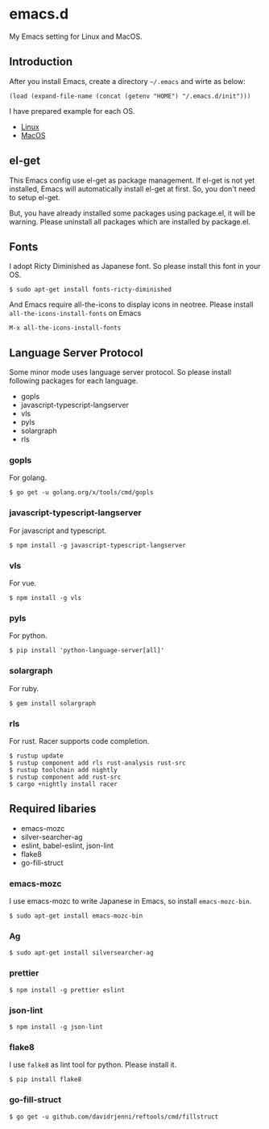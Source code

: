 # emacs.d
My Emacs setting for Linux and MacOS.

## Introduction

After you install Emacs, create a directory `~/.emacs` and wirte as below:

```elisp
(load (expand-file-name (concat (getenv "HOME") "/.emacs.d/init")))
```

I have prepared example for each OS.

- [Linux](emacs.linux)
- [MacOS](emacs.darwin)

## el-get

This Emacs config use el-get as package management.
If el-get is not yet installed, Emacs will automatically install el-get at first.
So, you don't need to setup el-get.


But, you have already installed some packages using package.el, it will be warning.
Please uninstall all packages which are installed by package.el.

## Fonts

I adopt Ricty Diminished as Japanese font.
So please install this font in your OS.


```
$ sudo apt-get install fonts-ricty-diminished
```

And Emacs require all-the-icons to display icons in neotree.
Please install `all-the-icons-install-fonts` on Emacs

```
M-x all-the-icons-install-fonts
```

## Language Server Protocol
Some minor mode uses language server protocol. So please install following packages for each language.

- gopls
- javascript-typescript-langserver
- vls
- pyls
- solargraph
- rls

### gopls
For golang.

```
$ go get -u golang.org/x/tools/cmd/gopls
```

### javascript-typescript-langserver
For javascript and typescript.

```
$ npm install -g javascript-typescript-langserver
```

### vls
For vue.

```
$ npm install -g vls
```

### pyls
For python.

```
$ pip install 'python-language-server[all]'
```

### solargraph
For ruby.

```
$ gem install solargraph
```


### rls
For rust. Racer supports code completion.

```
$ rustup update
$ rustup component add rls rust-analysis rust-src
$ rustup toolchain add nightly
$ rustup component add rust-src
$ cargo +nightly install racer
```

## Required libaries
- emacs-mozc
- silver-searcher-ag
- eslint, babel-eslint, json-lint
- flake8
- go-fill-struct

### emacs-mozc

I use emacs-mozc to write Japanese in Emacs, so install `emacs-mozc-bin`.

```
$ sudo apt-get install emacs-mozc-bin
```

### Ag

```
$ sudo apt-get install silversearcher-ag
```

### prettier

```
$ npm install -g prettier eslint
```

### json-lint

```
$ npm install -g json-lint
```

### flake8

I use `falke8` as lint tool for python. Please install it.

```
$ pip install flake8
```

### go-fill-struct
```
$ go get -u github.com/davidrjenni/reftools/cmd/fillstruct
```
